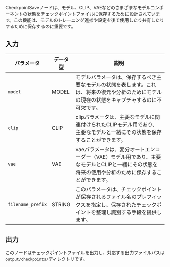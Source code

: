 CheckpointSaveノードは、モデル、CLIP、VAEなどのさまざまなモデルコンポーネントの状態をチェックポイントファイルに保存するために設計されています。この機能は、モデルのトレーニング進捗や設定を後で使用したり共有したりするために保存するのに重要です。

## 入力

| パラメータ | データ型 | 説明 |
|-----------|---------|------|
| `model`   | MODEL   | モデルパラメータは、保存するべき主要なモデルの状態を表します。これは、将来の復元や分析のためにモデルの現在の状態をキャプチャするのに不可欠です。 |
| `clip`    | CLIP    | clipパラメータは、主要なモデルに関連付けられたCLIPモデル用であり、主要なモデルと一緒にその状態を保存することができます。 |
| `vae`     | VAE     | vaeパラメータは、変分オートエンコーダー（VAE）モデル用であり、主要なモデルとCLIPと一緒にその状態を将来の使用や分析のために保存することができます。 |
| `filename_prefix` | STRING   | このパラメータは、チェックポイントが保存されるファイル名のプレフィックスを指定し、保存されたチェックポイントを整理し識別する手段を提供します。 |

## 出力

このノードはチェックポイントファイルを出力し、対応する出力ファイルパスは`output/checkpoints/`ディレクトリです。
